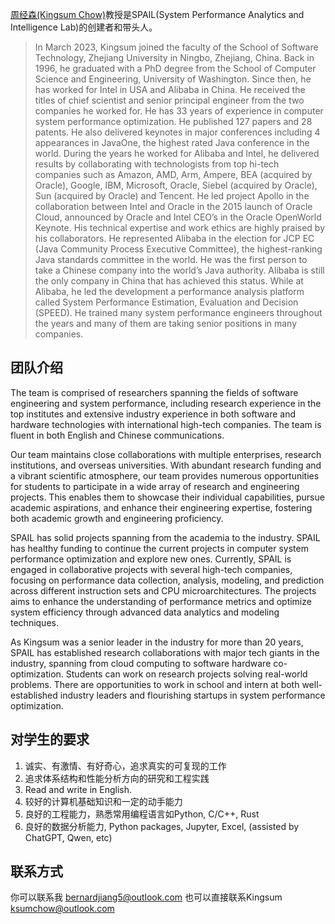 

[周经森(Kingsum Chow)](https://github.com/kingsum/kingsum.github.io)教授是SPAIL(System Performance Analytics and Intelligence Lab)的创建者和带头人。


> In March 2023, Kingsum joined the faculty of the School of Software Technology, Zhejiang University in Ningbo, Zhejiang, China. Back in 1996, he graduated with a PhD degree from the School of Computer Science and Engineering, University of Washington. Since then, he has worked for Intel in USA and Alibaba in China. He received the titles of chief scientist and senior principal engineer from the two companies he worked for. He has 33 years of experience in computer system performance optimization. He published 127 papers and 28 patents. He also delivered keynotes in major conferences including 4 appearances in JavaOne, the highest rated Java conference in the world. During the years he worked for Alibaba and Intel, he delivered results by collaborating with technologists from top hi-tech companies such as Amazon, AMD, Arm, Ampere, BEA (acquired by Oracle), Google, IBM, Microsoft, Oracle, Siebel (acquired by Oracle), Sun (acquired by Oracle) and Tencent. He led project Apollo in the collaboration between Intel and Oracle in the 2015 launch of Oracle Cloud, announced by Oracle and Intel CEO’s in the Oracle OpenWorld Keynote. His technical expertise and work ethics are highly praised by his collaborators. He represented Alibaba in the election for JCP EC (Java Community Process Executive Committee), the highest-ranking Java standards committee in the world. He was the first person to take a Chinese company into the world’s Java authority. Alibaba is still the only company in China that has achieved this status. While at Alibaba, he led the development a performance analysis platform called System Performance Estimation, Evaluation and Decision (SPEED). He trained many system performance engineers throughout the years and many of them are taking senior positions in many companies.


## 团队介绍	

The team is comprised of researchers spanning the fields of software engineering and system performance, including research experience in the top institutes and extensive industry experience in both software and hardware technologies with international high-tech companies. The team is fluent in both English and Chinese communications.

Our team maintains close collaborations with multiple enterprises, research institutions, and overseas universities. With abundant research funding and a vibrant scientific atmosphere, our team provides numerous opportunities for students to participate in a wide array of research and engineering projects. This enables them to showcase their individual capabilities, pursue academic aspirations, and enhance their engineering expertise, fostering both academic growth and engineering proficiency.

SPAIL has solid projects spanning from the academia to the industry. SPAIL has healthy funding to continue the current projects in computer system performance optimization and explore new ones. Currently, SPAIL is engaged in collaborative projects with several high-tech companies, focusing on performance data collection, analysis, modeling, and prediction across different instruction sets and CPU microarchitectures. The projects aims to enhance the understanding of performance metrics and optimize system efficiency through advanced data analytics and modeling techniques.

As Kingsum was a senior leader in the industry for more than 20 years, SPAIL has established research collaborations with major tech giants in the industry, spanning from cloud computing to software hardware co-optimization. Students can work on research projects solving real-world problems. There are opportunities to work in school and intern at both well-established industry leaders and flourishing startups in system performance optimization.

## 对学生的要求	

1. 诚实、有激情、有好奇心，追求真实的可复现的工作
2. 追求体系结构和性能分析方向的研究和工程实践
3. Read and write in English.
4. 较好的计算机基础知识和一定的动手能力
5. 良好的工程能力，熟悉常用编程语言如Python, C/C++, Rust
6. 良好的数据分析能力, Python packages, Jupyter, Excel, (assisted by ChatGPT, Qwen, etc)

## 联系方式

你可以联系我 bernardjiang5@outlook.com 也可以直接联系Kingsum ksumchow@outlook.com
